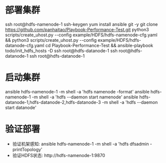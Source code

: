 # 部署集群

ssh root@hdfs-namenode-1 
ssh-keygen
yum install ansible git -y
git clone  https://github.com/panhaitao/Playbook-Performance-Test.git
python3 scripts/create_uhost.py --config example/HDFS/hdfs-namenode-cfg.yaml && python3 scripts/create_uhost.py --config example/HDFS/hdfs-datanode-cfg.yaml
cd Playbook-Performance-Test && ansible-playbook  todo/init_hdfs_hosts -D
ssh root@hdfs-datanode-1 
ssh root@hdfs-datanode-1 
ssh root@hdfs-datanode-1 

# 启动集群

ansible hdfs-namenode-1 -m shell -a 'hdfs namenode -format'
ansible hdfs-namenode-1 -m shell -a 'hdfs --daemon start namenode'
ansible hdfs-datanode-1,hdfs-datanode-2,hdfs-datanode-3 -m shell -a 'hdfs --daemon start datanode'

# 验证部署

* 验证机架感知: ansible hdfs-namenode-1 -m shell -a 'hdfs  dfsadmin  -printTopology'
* 验证HDFS状态: http://hdfs-namenode-1:9870

